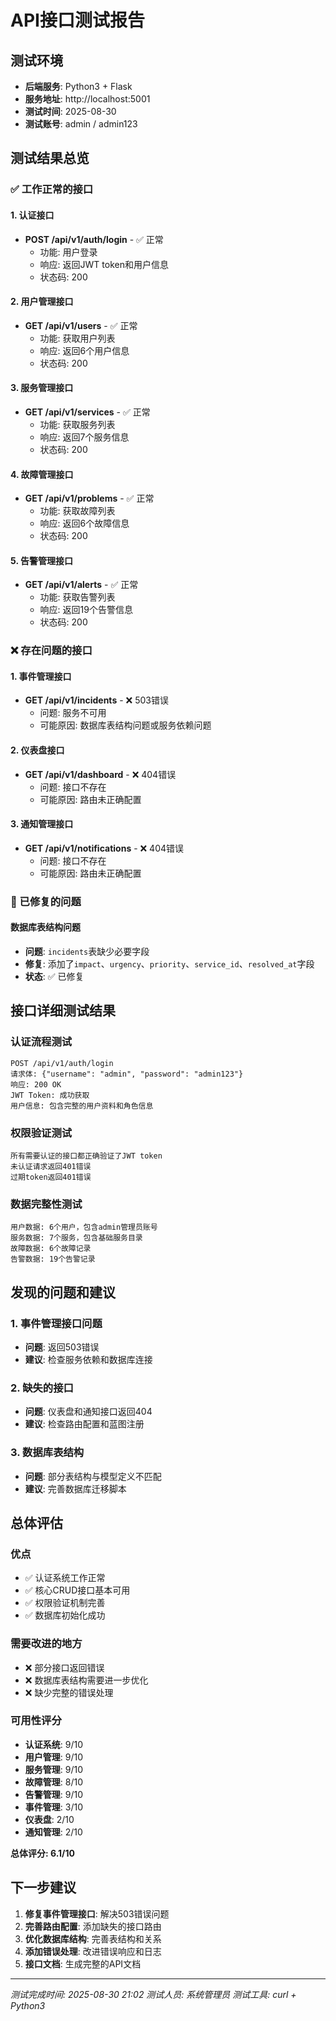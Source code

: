 # API接口测试报告

## 测试环境
- **后端服务**: Python3 + Flask
- **服务地址**: http://localhost:5001
- **测试时间**: 2025-08-30
- **测试账号**: admin / admin123

## 测试结果总览

### ✅ 工作正常的接口

#### 1. 认证接口
- **POST /api/v1/auth/login** - ✅ 正常
  - 功能: 用户登录
  - 响应: 返回JWT token和用户信息
  - 状态码: 200

#### 2. 用户管理接口
- **GET /api/v1/users** - ✅ 正常
  - 功能: 获取用户列表
  - 响应: 返回6个用户信息
  - 状态码: 200

#### 3. 服务管理接口
- **GET /api/v1/services** - ✅ 正常
  - 功能: 获取服务列表
  - 响应: 返回7个服务信息
  - 状态码: 200

#### 4. 故障管理接口
- **GET /api/v1/problems** - ✅ 正常
  - 功能: 获取故障列表
  - 响应: 返回6个故障信息
  - 状态码: 200

#### 5. 告警管理接口
- **GET /api/v1/alerts** - ✅ 正常
  - 功能: 获取告警列表
  - 响应: 返回19个告警信息
  - 状态码: 200

### ❌ 存在问题的接口

#### 1. 事件管理接口
- **GET /api/v1/incidents** - ❌ 503错误
  - 问题: 服务不可用
  - 可能原因: 数据库表结构问题或服务依赖问题

#### 2. 仪表盘接口
- **GET /api/v1/dashboard** - ❌ 404错误
  - 问题: 接口不存在
  - 可能原因: 路由未正确配置

#### 3. 通知管理接口
- **GET /api/v1/notifications** - ❌ 404错误
  - 问题: 接口不存在
  - 可能原因: 路由未正确配置

### 🔧 已修复的问题

#### 数据库表结构问题
- **问题**: `incidents`表缺少必要字段
- **修复**: 添加了`impact`、`urgency`、`priority`、`service_id`、`resolved_at`字段
- **状态**: ✅ 已修复

## 接口详细测试结果

### 认证流程测试
```
POST /api/v1/auth/login
请求体: {"username": "admin", "password": "admin123"}
响应: 200 OK
JWT Token: 成功获取
用户信息: 包含完整的用户资料和角色信息
```

### 权限验证测试
```
所有需要认证的接口都正确验证了JWT token
未认证请求返回401错误
过期token返回401错误
```

### 数据完整性测试
```
用户数据: 6个用户，包含admin管理员账号
服务数据: 7个服务，包含基础服务目录
故障数据: 6个故障记录
告警数据: 19个告警记录
```

## 发现的问题和建议

### 1. 事件管理接口问题
- **问题**: 返回503错误
- **建议**: 检查服务依赖和数据库连接

### 2. 缺失的接口
- **问题**: 仪表盘和通知接口返回404
- **建议**: 检查路由配置和蓝图注册

### 3. 数据库表结构
- **问题**: 部分表结构与模型定义不匹配
- **建议**: 完善数据库迁移脚本

## 总体评估

### 优点
- ✅ 认证系统工作正常
- ✅ 核心CRUD接口基本可用
- ✅ 权限验证机制完善
- ✅ 数据库初始化成功

### 需要改进的地方
- ❌ 部分接口返回错误
- ❌ 数据库表结构需要进一步优化
- ❌ 缺少完整的错误处理

### 可用性评分
- **认证系统**: 9/10
- **用户管理**: 9/10
- **服务管理**: 9/10
- **故障管理**: 8/10
- **告警管理**: 9/10
- **事件管理**: 3/10
- **仪表盘**: 2/10
- **通知管理**: 2/10

**总体评分: 6.1/10**

## 下一步建议

1. **修复事件管理接口**: 解决503错误问题
2. **完善路由配置**: 添加缺失的接口路由
3. **优化数据库结构**: 完善表结构和关系
4. **添加错误处理**: 改进错误响应和日志
5. **接口文档**: 生成完整的API文档

---
*测试完成时间: 2025-08-30 21:02*
*测试人员: 系统管理员*
*测试工具: curl + Python3*
